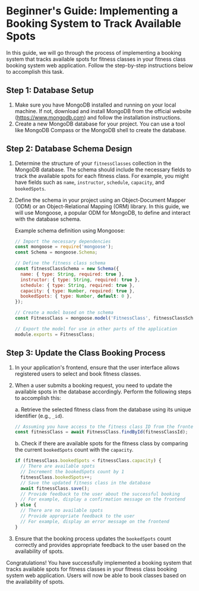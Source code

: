 # Beginner's Guide: Implementing a Booking System to Track Available Spots

In this guide, we will go through the process of implementing a booking system that tracks available spots for fitness classes in your fitness class booking system web application. Follow the step-by-step instructions below to accomplish this task.

## Step 1: Database Setup
1. Make sure you have MongoDB installed and running on your local machine. If not, download and install MongoDB from the official website (https://www.mongodb.com) and follow the installation instructions.
2. Create a new MongoDB database for your project. You can use a tool like MongoDB Compass or the MongoDB shell to create the database.

## Step 2: Database Schema Design
1. Determine the structure of your `fitnessClasses` collection in the MongoDB database. The schema should include the necessary fields to track the available spots for each fitness class. For example, you might have fields such as `name`, `instructor`, `schedule`, `capacity`, and `bookedSpots`.
2. Define the schema in your project using an Object-Document Mapper (ODM) or an Object-Relational Mapping (ORM) library. In this guide, we will use Mongoose, a popular ODM for MongoDB, to define and interact with the database schema.

   Example schema definition using Mongoose:

   ```javascript
   // Import the necessary dependencies
   const mongoose = require('mongoose');
   const Schema = mongoose.Schema;

   // Define the fitness class schema
   const fitnessClassSchema = new Schema({
     name: { type: String, required: true },
     instructor: { type: String, required: true },
     schedule: { type: String, required: true },
     capacity: { type: Number, required: true },
     bookedSpots: { type: Number, default: 0 },
   });

   // Create a model based on the schema
   const FitnessClass = mongoose.model('FitnessClass', fitnessClassSchema);

   // Export the model for use in other parts of the application
   module.exports = FitnessClass;
   ```

## Step 3: Update the Class Booking Process
1. In your application's frontend, ensure that the user interface allows registered users to select and book fitness classes.
2. When a user submits a booking request, you need to update the available spots in the database accordingly. Perform the following steps to accomplish this:

   a. Retrieve the selected fitness class from the database using its unique identifier (e.g., `_id`).
   ```javascript
   // Assuming you have access to the fitness class ID from the frontend
   const fitnessClass = await FitnessClass.findById(fitnessClassId);
   ```

   b. Check if there are available spots for the fitness class by comparing the current `bookedSpots` count with the `capacity`.
   ```javascript
   if (fitnessClass.bookedSpots < fitnessClass.capacity) {
     // There are available spots
     // Increment the bookedSpots count by 1
     fitnessClass.bookedSpots++;
     // Save the updated fitness class in the database
     await fitnessClass.save();
     // Provide feedback to the user about the successful booking
     // For example, display a confirmation message on the frontend
   } else {
     // There are no available spots
     // Provide appropriate feedback to the user
     // For example, display an error message on the frontend
   }
   ```

3. Ensure that the booking process updates the `bookedSpots` count correctly and provides appropriate feedback to the user based on the availability of spots.

Congratulations! You have successfully implemented a booking system that tracks available spots for fitness classes in your fitness class booking system web application. Users will now be able to book classes based on the availability of spots.

